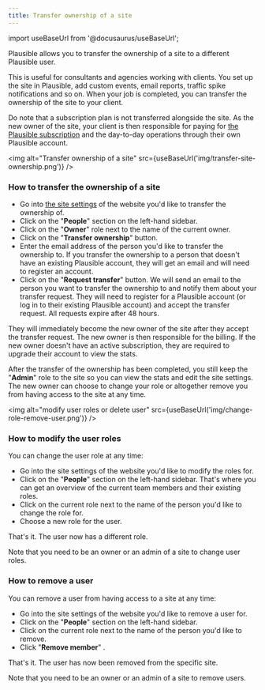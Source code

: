 ```yaml
---
title: Transfer ownership of a site
---
```


import useBaseUrl from '@docusaurus/useBaseUrl';

Plausible allows you to transfer the ownership of a site to a different Plausible user.

This is useful for consultants and agencies working with clients. You set up the site in Plausible, add custom events, email reports, traffic spike notifications and so on. When your job is completed, you can transfer the ownership of the site to your client. 

Do note that a subscription plan is not transferred alongside the site. As the new owner of the site, your client is then responsible for paying for [the Plausible subscription](subscription-plans.md) and the day-to-day operations through their own Plausible account.

<img alt="Transfer ownership of a site" src={useBaseUrl('img/transfer-site-ownership.png')} />

### How to transfer the ownership of a site

* Go into [the site settings](website-settings.md) of the website you'd like to transfer the ownership of.
* Click on the "**People**" section on the left-hand sidebar.
* Click on the "**Owner**" role next to the name of the current owner.
* Click on the "**Transfer ownership**" button.
* Enter the email address of the person you'd like to transfer the ownership to. If you transfer the ownership to a person that doesn't have an existing Plausible account, they will get an email and will need to register an account.
* Click on the "**Request transfer**" button. We will send an email to the person you want to transfer the ownership to and notify them about your transfer request. They will need to register for a Plausible account (or log in to their existing Plausible account) and accept the transfer request. All requests expire after 48 hours.

They will immediately become the new owner of the site after they accept the transfer request. The new owner is then responsible for the billing. If the new owner doesn't have an active subscription, they are required to upgrade their account to view the stats.

After the transfer of the ownership has been completed, you still keep the "**Admin**" role to the site so you can view the stats and edit the site settings. The new owner can choose to change your role or altogether remove you from having access to the site at any time.

<img alt="modify user roles or delete user" src={useBaseUrl('img/change-role-remove-user.png')} />

### How to modify the user roles

You can change the user role at any time:

* Go into the site settings of the website you'd like to modify the roles for.
* Click on the "**People**" section on the left-hand sidebar. That's where you can get an overview of the current team members and their existing roles.
* Click on the current role next to the name of the person you'd like to change the role for.
* Choose a new role for the user.

That's it. The user now has a different role.

Note that you need to be an owner or an admin of a site to change user roles.

### How to remove a user

You can remove a user from having access to a site at any time:

* Go into the site settings of the website you'd like to remove a user for.
* Click on the "**People**" section on the left-hand sidebar.
* Click on the current role next to the name of the person you'd like to remove.
* Click "**Remove member**" .

That's it. The user has now been removed from the specific site.

Note that you need to be an owner or an admin of a site to remove users. 
